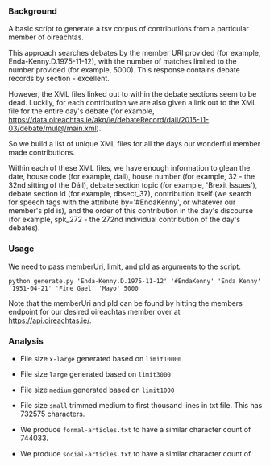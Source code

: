 ### Background

A basic script to generate a tsv corpus of contributions from a particular member of oireachtas.

This approach searches debates by the member URI provided (for example, Enda-Kenny.D.1975-11-12), with the number of matches limited to the number provided (for example, 5000). This response contains debate records by section - excellent.

However, the XML files linked out to within the debate sections seem to be dead. Luckily, for each contribution we are also given a link out to the XML file for the entire day's debate (for example, https://data.oireachtas.ie/akn/ie/debateRecord/dail/2015-11-03/debate/mul@/main.xml).

So we build a list of unique XML files for all the days our wonderful member made contributions.

Within each of these XML files, we have enough information to glean the date, house code (for example, dail), house number (for example, 32 - the 32nd sitting of the Dáil), debate section topic (for example, 'Brexit Issues'), debate section id (for example, dbsect_37), contribution itself (we search for speech tags with the attribute by='#EndaKenny', or whatever our member's pId is), and the order of this contribution in the day's discourse (for example, spk_272 - the 272nd individual contribution of the day's debates).

### Usage

We need to pass memberUri, limit, and pId as arguments to the script.

`python generate.py 'Enda-Kenny.D.1975-11-12' '#EndaKenny' 'Enda Kenny' '1951-04-21' 'Fine Gael' 'Mayo' 5000`

Note that the memberUri and pId can be found by hitting the members endpoint for our desired oireachtas member over at https://api.oireachtas.ie/.

### Analysis

- File size `x-large` generated based on `limit10000`
- File size `large` generated based on `limit3000`
- File size `medium` generated based on `limit1000`
- File size `small` trimmed medium to first thousand lines in txt file. This has 732575 characters.

- We produce `formal-articles.txt` to have a similar character count of 744033.
- We produce `social-articles.txt` to have a similar character count of 